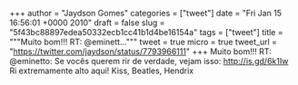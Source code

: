 
+++
author = "Jaydson Gomes"
categories = ["tweet"]
date = "Fri Jan 15 16:56:01 +0000 2010"
draft = false
slug = "5f43bc88897edea50332ecb1cc41b1d4be16154a"
tags = ["tweet"]
title = """Muito bom!!! RT: @eminett..."""
tweet = true
micro = true
tweet_url = "https://twitter.com/jaydson/status/7793966111"
+++
Muito bom!!! RT: @eminetto: Se vocês querem rir de verdade, vejam isso: http://is.gd/6k1Iw Ri extremamente alto aqui! Kiss, Beatles, Hendrix
